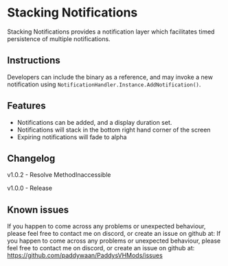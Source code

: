 ﻿# Stacking Notifications
Stacking Notifications provides a notification layer which facilitates timed persistence of multiple notifications.


## Instructions
Developers can include the binary as a reference, and may invoke a new notification using `NotificationHandler.Instance.AddNotification()`.

## Features
* Notifications can be added, and a display duration set.
* Notifications will stack in the bottom right hand corner of the screen
* Expiring notifications will fade to alpha

## Changelog
v1.0.2 - Resolve MethodInaccessible

v1.0.0 - Release

## Known issues

If you happen to come across any problems or unexpected behaviour, please feel free to contact me on discord, or create an issue on github at: If you happen to come across any problems or unexpected behaviour, please feel free to contact me on discord, or create an issue on github at: https://github.com/paddywaan/PaddysVHMods/issues
